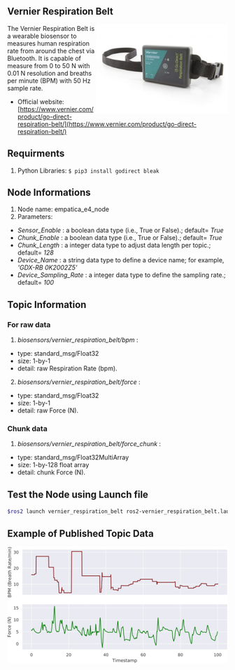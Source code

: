 ## Vernier Respiration Belt
<img align="right" width="300" src="/media/img/vernier_respiration_belt.jpg">
The Vernier Respiration Belt is a wearable biosensor to measures human respiration rate from around the chest via Bluetooth. It is capable of measure from 0 to 50 N with 0.01 N resolution and breaths per minute (BPM) with 50 Hz sample rate.

* Official website: [https://www.vernier.com/product/go-direct-respiration-belt/](https://www.vernier.com/product/go-direct-respiration-belt/)

## Requirments
1) Python Libraries: ```$ pip3 install godirect bleak```

## Node Informations
1) Node name: empatica_e4_node
2) Parameters: 
  * _Sensor_Enable_ : a boolean data type (i.e., True or False).; default= _True_
  * _Chunk_Enable_ : a boolean data type (i.e., True or False).; default= _True_
  * _Chunk_Length_ : a integer data type to adjust data length per topic.; default= _128_
  * _Device_Name_ : a string data type to define a device name; for example, _'GDX-RB 0K2002Z5'_
  * _Device_Sampling_Rate_ : a integer data type to define the sampling rate.; default= _100_

## Topic Information
### For raw data
1) _biosensors/vernier_respiration_belt/bpm_ : 
* type: standard_msg/Float32
* size: 1-by-1 
* detail: raw Respiration Rate (bpm). 
2) _biosensors/vernier_respiration_belt/force_ :
* type: standard_msg/Float32
* size: 1-by-1 
* detail: raw Force (N). 


### Chunk data
1) _biosensors/vernier_respiration_belt/force_chunk_ : 
* type: standard_msg/Float32MultiArray
* size: 1-by-128 float array
* detail: chunk Force (N).


## Test the Node using Launch file

```bash
$ros2 launch vernier_respiration_belt ros2-vernier_respiration_belt.launch.py
```

## Example of Published Topic Data
<p align="center">
<img src="/media/img/vernier_respiration_belt_data.jpg" width="700" >
</p>
